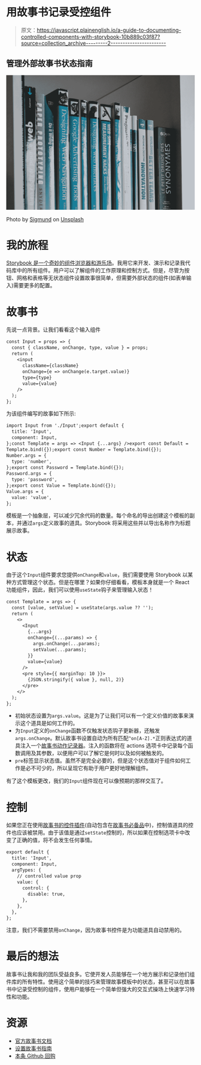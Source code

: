 # 用故事书记录受控组件

> 原文：<https://javascript.plainenglish.io/a-guide-to-documenting-controlled-components-with-storybook-10b889c03f87?source=collection_archive---------2----------------------->

## 管理外部故事书状态指南

![](img/81cb77b4b844e997d699e41d4c8a34a0.png)

Photo by [Sigmund](https://unsplash.com/@sigmund?utm_source=medium&utm_medium=referral) on [Unsplash](https://unsplash.com?utm_source=medium&utm_medium=referral)

# 我的旅程

[Storybook 是一个奇妙的组件浏览器和游乐场](https://medium.com/javascript-in-plain-english/storybook-is-your-new-ui-component-explorer-22e9e69b9d0f)。我用它来开发、演示和记录我代码库中的所有组件。用户可以了解组件的工作原理和控制方式。但是，尽管为按钮、网格和表格等无状态组件设置故事很简单，但需要外部状态的组件(如表单输入)需要更多的配置。

# 故事书

先说一点背景。让我们看看这个输入组件

```
const Input = props => {
  const { className, onChange, type, value } = props;
  return (
    <input
      className={className}
      onChange={e => onChange(e.target.value)}
      type={type}
      value={value}
    />
  );
};
```

为该组件编写的故事如下所示:

```
import Input from './Input';export default {
  title: 'Input',
  component: Input,
};const Template = args => <Input {...args} />export const Default = Template.bind({});export const Number = Template.bind({});
Number.args = {
  type: 'number',
};export const Password = Template.bind({});
Password.args = {
  type: 'password',
};export const Value = Template.bind({});
Value.args = {
  value: 'value',
};
```

模板是一个抽象层，可以减少冗余代码的数量。每个命名的导出创建这个模板的副本，并通过`args`定义故事的道具。Storybook 将采用这些并以导出名称作为标题展示故事。

# 状态

由于这个`Input`组件要求您提供`onChange`和`value`，我们需要使用 Storybook 以某种方式管理这个状态。但是在哪里？如果你仔细看看，模板本身就是一个 React 功能组件，因此，我们可以使用`useState`钩子来管理输入状态！

```
const Template = args => {
  const [value, setValue] = useState(args.value ?? '');
  return (
    <>
      <Input
        {...args}
        onChange={(...params) => {
          args.onChange(...params);
          setValue(...params);
        }}
        value={value}
      />
      <pre style={{ marginTop: 10 }}>
        {JSON.stringify({ value }, null, 2)}
      </pre>
    </>
  );
};
```

*   初始状态设置为`args.value`。这是为了让我们可以有一个定义价值的故事来演示这个道具是如何工作的。
*   为`Input`定义的`onChange`函数不仅触发状态钩子更新器，还触发`args.onChange`。默认故事书设置自动为所有匹配`^on[A-Z].*`正则表达式的道具注入一个[故事书动作记录器](https://www.npmjs.com/package/@storybook/addon-actions)。注入的函数将在 actions 选项卡中记录每个函数调用及其参数，以便用户可以了解它是何时以及如何被触发的。
*   `pre`标签显示状态值。虽然不是完全必要的，但是这个状态值对于组件如何工作是必不可少的，所以呈现它有助于用户更好地理解组件。

有了这个模板更改，我们的`Input`组件现在可以像预期的那样交互了。

# 控制

如果您正在使用[故事书的控件插件](https://www.npmjs.com/package/@storybook/addon-controls)(自动包含在[故事书必备品](https://www.npmjs.com/package/@storybook/addon-essentials)中)，控制值道具的控件也应该被禁用。由于该值是通过`setState`控制的，所以如果在控制选项卡中改变了正确的值，将不会发生任何事情。

```
export default {
  title: 'Input',
  component: Input,
  argTypes: {
    // controlled value prop
    value: {
      control: {
        disable: true,
      },
    },
  },
};
```

注意，我们不需要禁用`onChange`，因为故事书控件是为功能道具自动禁用的。

# 最后的想法

故事书让我和我的团队受益良多。它使开发人员能够在一个地方展示和记录他们组件库的所有特性。使用这个简单的技巧来管理故事模板中的状态，甚至可以在故事书中记录受控制的组件，使用户能够在一个简单但强大的交互式操场上快速学习特性和功能。

# 资源

*   [官方故事书文档](https://storybook.js.org/)
*   [设置故事书指南](https://medium.com/javascript-in-plain-english/storybook-is-your-new-ui-component-explorer-22e9e69b9d0f)
*   [本条 Github 回购](https://github.com/mjchang/medium/tree/master/storybook-state)